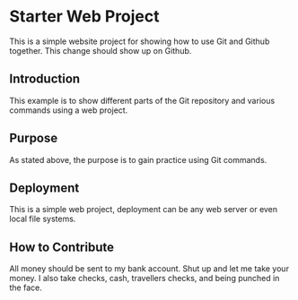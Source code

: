# Starter Web Project

This is a simple website project for showing how to use Git and Github together. This change should show up on Github.

## Introduction

This example is to show different parts of the Git repository and various commands using a web project.

## Purpose
As stated above, the purpose is to gain practice using Git commands.

## Deployment

This is a simple web project, deployment can be any web server or even local file systems.
## How to Contribute
All money should be sent to my bank account. Shut up and let me take your money.
I also take checks, cash, travellers checks, and being punched in the face.